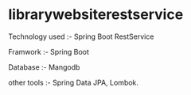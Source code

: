 # librarywebsiterestservice


Technology used :- Spring Boot RestService


Framwork :- Spring Boot

Database :- Mangodb

other tools :-  Spring Data JPA, Lombok.
